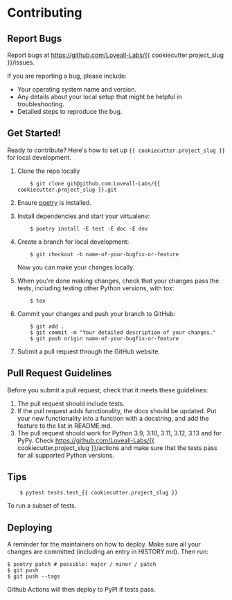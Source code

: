 # Contributing

## Report Bugs

Report bugs at https://github.com/Loveall-Labs/{{ cookiecutter.project_slug }}/issues.

If you are reporting a bug, please include:

* Your operating system name and version.
* Any details about your local setup that might be helpful in troubleshooting.
* Detailed steps to reproduce the bug.

## Get Started!

Ready to contribute? Here's how to set up `{{ cookiecutter.project_slug }}` for local development.

1. Clone the repo locally
    ```
        $ git clone git@github.com:Loveall-Labs/{{ cookiecutter.project_slug }}.git
    ```
2. Ensure [poetry](https://python-poetry.org/docs/) is installed.
3. Install dependencies and start your virtualenv:
    ```
        $ poetry install -E test -E doc -E dev
    ```
4. Create a branch for local development:
    ```
        $ git checkout -b name-of-your-bugfix-or-feature
    ```

   Now you can make your changes locally.

5. When you're done making changes, check that your changes pass the
   tests, including testing other Python versions, with tox:

    ```
        $ tox
    ```

6. Commit your changes and push your branch to GitHub:

    ```
        $ git add .
        $ git commit -m "Your detailed description of your changes."
        $ git push origin name-of-your-bugfix-or-feature
    ```

7. Submit a pull request through the GitHub website.

## Pull Request Guidelines

Before you submit a pull request, check that it meets these guidelines:

1. The pull request should include tests.
2. If the pull request adds functionality, the docs should be updated. Put
   your new functionality into a function with a docstring, and add the
   feature to the list in README.md.
3. The pull request should work for Python 3.9, 3.10, 3.11, 3.12, 3.13 and for PyPy. Check
   https://github.com/Loveall-Labs/{{ cookiecutter.project_slug }}/actions
   and make sure that the tests pass for all supported Python versions.

## Tips

```
    $ pytest tests.test_{{ cookiecutter.project_slug }}
```
To run a subset of tests.


## Deploying

A reminder for the maintainers on how to deploy.
Make sure all your changes are committed (including an entry in HISTORY.md).
Then run:

```
$ poetry patch # possible: major / minor / patch
$ git push
$ git push --tags
```

Github Actions will then deploy to PyPI if tests pass.
